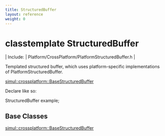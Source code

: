 ```yaml
---
title: StructuredBuffer
layout: reference
weight: 0
---
```

classtemplate StructuredBuffer
===

| Include: | Platform/CrossPlatform/PlatformStructuredBuffer.h |

Templated structured buffer, which uses platform-specific implementations of PlatformStructuredBuffer.<br>

[simul::crossplatform::BaseStructuredBuffer](basestructuredbuffer.html)


Declare like so:

StructuredBuffer<Example> example;

  


Base Classes
---
[simul::crossplatform::BaseStructuredBuffer](basestructuredbuffer.html)
